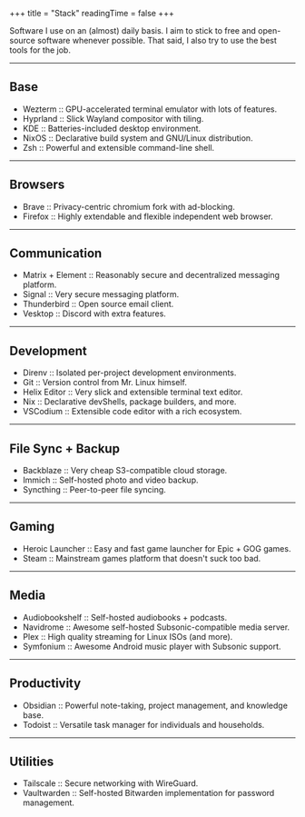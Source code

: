 +++
title = "Stack"
readingTime = false
+++

Software I use on an (almost) daily basis. I aim to stick to free and open-source software whenever possible. That said, I also try to use the best tools for the job.

---

## Base

- Wezterm :: GPU-accelerated terminal emulator with lots of features.
- Hyprland :: Slick Wayland compositor with tiling.
- KDE :: Batteries-included desktop environment.
- NixOS :: Declarative build system and GNU/Linux distribution.
- Zsh :: Powerful and extensible command-line shell.

---

## Browsers

- Brave :: Privacy-centric chromium fork with ad-blocking.
- Firefox :: Highly extendable and flexible independent web browser.

---

## Communication

- Matrix + Element :: Reasonably secure and decentralized messaging platform.
- Signal :: Very secure messaging platform.
- Thunderbird :: Open source email client.
- Vesktop :: Discord with extra features.

---

## Development

- Direnv :: Isolated per-project development environments.
- Git :: Version control from Mr. Linux himself.
- Helix Editor :: Very slick and extensible terminal text editor.
- Nix :: Declarative devShells, package builders, and more.
- VSCodium :: Extensible code editor with a rich ecosystem.

---

## File Sync + Backup

- Backblaze :: Very cheap S3-compatible cloud storage.
- Immich :: Self-hosted photo and video backup.
- Syncthing :: Peer-to-peer file syncing.

---

## Gaming

- Heroic Launcher :: Easy and fast game launcher for Epic + GOG games.
- Steam :: Mainstream games platform that doesn't suck too bad.

---

## Media

- Audiobookshelf :: Self-hosted audiobooks + podcasts.
- Navidrome :: Awesome self-hosted Subsonic-compatible media server.
- Plex :: High quality streaming for Linux ISOs (and more).
- Symfonium :: Awesome Android music player with Subsonic support.

---

## Productivity

- Obsidian :: Powerful note-taking, project management, and knowledge base.
- Todoist :: Versatile task manager for individuals and households.

---

## Utilities

- Tailscale :: Secure networking with WireGuard.
- Vaultwarden :: Self-hosted Bitwarden implementation for password management.

